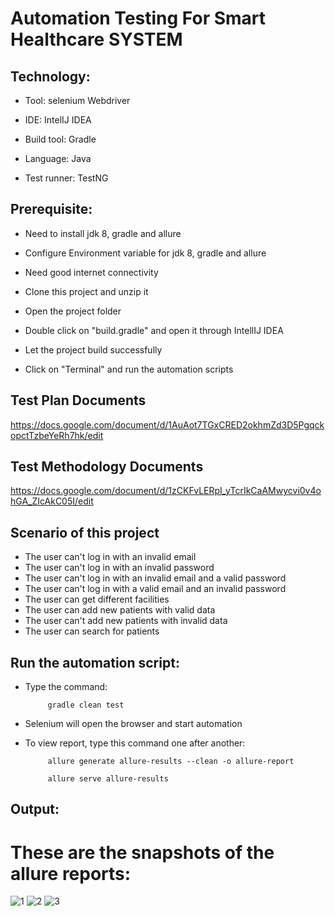 # Automation Testing For Smart Healthcare SYSTEM

## Technology:

- Tool: selenium Webdriver

- IDE: IntelIJ IDEA

- Build tool: Gradle

- Language: Java

- Test runner: TestNG

## Prerequisite:

- Need to install jdk 8, gradle and allure

- Configure Environment variable for jdk 8, gradle and allure
- Need good internet connectivity

- Clone this project and unzip it

- Open the project folder

- Double click on "build.gradle" and open it through IntellIJ IDEA

- Let the project build successfully

- Click on "Terminal" and run the automation scripts

## Test Plan Documents

https://docs.google.com/document/d/1AuAot7TGxCRED2okhmZd3D5PgqckopctTzbeYeRh7hk/edit

## Test Methodology Documents

https://docs.google.com/document/d/1zCKFvLERpI_yTcrIkCaAMwycvi0v4ohGA_ZIcAkC05I/edit

## Scenario of this project

- The user can't log in with an invalid email
- The user can't log in with an invalid password
- The user can't log in with an invalid email and a valid password
- The user can't log in with a valid email and an invalid password
- The user can get different facilities
- The user can add new patients with valid data
- The user can't add new patients with invalid data
- The user can search for patients

## Run the automation script:

- Type the command:

           gradle clean test
      
- Selenium will open the browser and start automation

- To view report, type this command one after another:

           allure generate allure-results --clean -o allure-report
        
           allure serve allure-results
 
 ## Output:
 
 # These are the snapshots of the allure reports:
 
![1](https://github.com/Mamun104/-smartcare_health_system_automation_testing/assets/78067017/d8086ad5-5203-4cda-9c94-0e2732a11e33)
![2](https://github.com/Mamun104/-smartcare_health_system_automation_testing/assets/78067017/8071d4bb-3402-42ec-a3bb-a358ef3e658e)
![3](https://github.com/Mamun104/-smartcare_health_system_automation_testing/assets/78067017/f92656df-ff56-40c2-985b-c022cf257b22)





